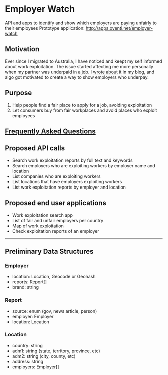 # Employer Watch
API and apps to identify and show which employers are paying unfairly to their employees
Prototype application: http://apps.oventi.net/employer-watch

## Motivation
Ever since I migrated to Australia, I have noticed and keept my self informed about work exploitation. The issue started affecting me more personally when my partner was underpaid in a job. I [wrote about](http://15hoursahead.com/worker-exploitation-in-australia/) it in my blog, and algo got motivated to create a way to show employers who underpay.

## Purpose
1. Help people find a fair place to apply for a job, avoiding exploitation
2. Let consumers buy from fair workplaces and avoid places who exploit employees

## [Frequently Asked Questions](docs/faq.md)

## Proposed API calls
- Search work exploitation reports by full text and keywords
- Search employers who are exploiting workers by employer name and location
- List companies who are exploiting workers
- List locations that have employers exploiting workers
- List work exploitation reports by employer and location

## Proposed end user applications
- Work exploitation search app
- List of fair and unfair employers per country
- Map of work exploitation
- Check exploitation reports of an employer

----

## Preliminary Data Structures

### Employer
- location: Location, Geocode or Geohash
- reports: Report[]
- brand: string

### Report
- source: enum (gov, news article, person)
- employer: Employer
- location: Location

### Location
- country: string
- adm1: string (state, territory, province, etc)
- adm2: string (city, county, etc)
- address: string
- employers: Employer[]
